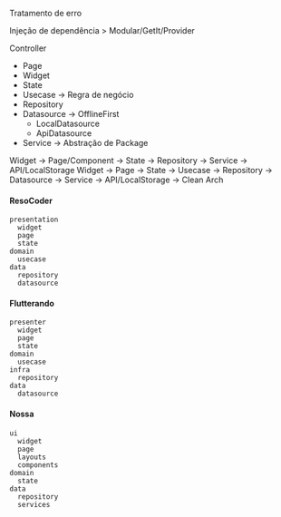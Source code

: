 Tratamento de erro  

Injeção de dependência > Modular/GetIt/Provider

Controller

- Page
- Widget
- State
- Usecase -> Regra de negócio
- Repository
- Datasource -> OfflineFirst
  - LocalDatasource
  - ApiDatasource
- Service -> Abstração de Package

Widget -> Page/Component -> State -> Repository -> Service -> API/LocalStorage
Widget -> Page -> State -> Usecase -> Repository -> Datasource -> Service -> API/LocalStorage -> Clean Arch

####  ResoCoder
```
presentation
  widget
  page
  state
domain
  usecase
data
  repository
  datasource
```


#### Flutterando
``` 
presenter
  widget
  page
  state
domain
  usecase
infra
  repository
data
  datasource
```

#### Nossa
```
ui
  widget
  page
  layouts
  components
domain
  state
data
  repository
  services
```